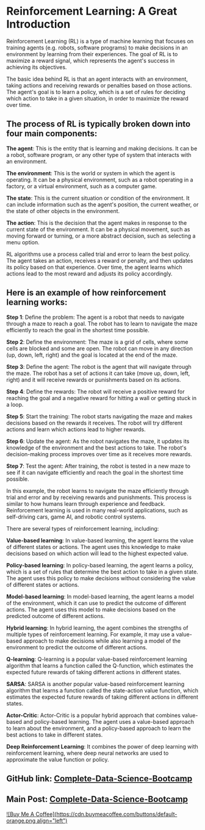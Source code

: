 # Reinforcement Learning: A Great Introduction

Reinforcement Learning (RL) is a type of machine learning that focuses on training agents (e.g. robots, software programs) to make decisions in an environment by learning from their experiences. The goal of RL is to maximize a reward signal, which represents the agent's success in achieving its objectives.

The basic idea behind RL is that an agent interacts with an environment, taking actions and receiving rewards or penalties based on those actions. The agent's goal is to learn a policy, which is a set of rules for deciding which action to take in a given situation, in order to maximize the reward over time.

## The process of RL is typically broken down into four main components:

**The agent**: This is the entity that is learning and making decisions. It can be a robot, software program, or any other type of system that interacts with an environment.

**The environment**: This is the world or system in which the agent is operating. It can be a physical environment, such as a robot operating in a factory, or a virtual environment, such as a computer game.

**The state**: This is the current situation or condition of the environment. It can include information such as the agent's position, the current weather, or the state of other objects in the environment.

**The action**: This is the decision that the agent makes in response to the current state of the environment. It can be a physical movement, such as moving forward or turning, or a more abstract decision, such as selecting a menu option.

RL algorithms use a process called trial and error to learn the best policy. The agent takes an action, receives a reward or penalty, and then updates its policy based on that experience. Over time, the agent learns which actions lead to the most reward and adjusts its policy accordingly.

## Here is an example of how reinforcement learning works:

**Step 1**: Define the problem: The agent is a robot that needs to navigate through a maze to reach a goal. The robot has to learn to navigate the maze efficiently to reach the goal in the shortest time possible.

**Step 2**: Define the environment: The maze is a grid of cells, where some cells are blocked and some are open. The robot can move in any direction (up, down, left, right) and the goal is located at the end of the maze.

**Step 3**: Define the agent: The robot is the agent that will navigate through the maze. The robot has a set of actions it can take (move up, down, left, right) and it will receive rewards or punishments based on its actions.

**Step 4**: Define the rewards: The robot will receive a positive reward for reaching the goal and a negative reward for hitting a wall or getting stuck in a loop.

**Step 5**: Start the training: The robot starts navigating the maze and makes decisions based on the rewards it receives. The robot will try different actions and learn which actions lead to higher rewards.

**Step 6**: Update the agent: As the robot navigates the maze, it updates its knowledge of the environment and the best actions to take. The robot's decision-making process improves over time as it receives more rewards.

**Step 7**: Test the agent: After training, the robot is tested in a new maze to see if it can navigate efficiently and reach the goal in the shortest time possible.

In this example, the robot learns to navigate the maze efficiently through trial and error and by receiving rewards and punishments. This process is similar to how humans learn through experience and feedback. Reinforcement learning is used in many real-world applications, such as self-driving cars, game AI, and robotic control systems.

There are several types of reinforcement learning, including:

**Value-based learning**: In value-based learning, the agent learns the value of different states or actions. The agent uses this knowledge to make decisions based on which action will lead to the highest expected value.

**Policy-based learning**: In policy-based learning, the agent learns a policy, which is a set of rules that determine the best action to take in a given state. The agent uses this policy to make decisions without considering the value of different states or actions.

**Model-based learning**: In model-based learning, the agent learns a model of the environment, which it can use to predict the outcome of different actions. The agent uses this model to make decisions based on the predicted outcome of different actions.

**Hybrid learning**: In hybrid learning, the agent combines the strengths of multiple types of reinforcement learning. For example, it may use a value-based approach to make decisions while also learning a model of the environment to predict the outcome of different actions.

**Q-learning**: Q-learning is a popular value-based reinforcement learning algorithm that learns a function called the Q-function, which estimates the expected future rewards of taking different actions in different states.

**SARSA**: SARSA is another popular value-based reinforcement learning algorithm that learns a function called the state-action value function, which estimates the expected future rewards of taking different actions in different states.

**Actor-Critic**: Actor-Critic is a popular hybrid approach that combines value-based and policy-based learning. The agent uses a value-based approach to learn about the environment, and a policy-based approach to learn the best actions to take in different states.

**Deep Reinforcement Learning**: It combines the power of deep learning with reinforcement learning, where deep neural networks are used to approximate the value function or policy.

## GitHub link: [Complete-Data-Science-Bootcamp](https://github.com/anurag629/Complete-Data-Science-Bootcamp)

## Main Post: [Complete-Data-Science-Bootcamp](https://anurag629.hashnode.dev/complete-data-science-roadmap-from-noob-to-expert)

[![Buy Me A Coffee](https://cdn.buymeacoffee.com/buttons/default-orange.png align="left")](https://www.buymeacoffee.com/anurag629)